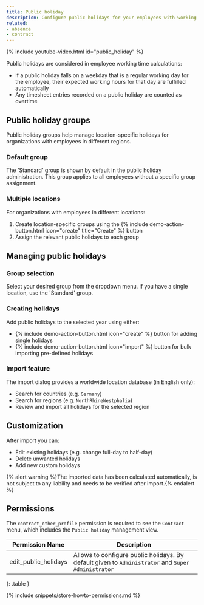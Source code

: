 ```yaml
---
title: Public holiday
description: Configure public holidays for your employees with working contracts.
related:
- absence
- contract
---
```


{% include youtube-video.html id="public_holiday" %}

Public holidays are considered in employee working time calculations:

- If a public holiday falls on a weekday that is a regular working day for the employee, their expected working hours for that day are fulfilled automatically
- Any timesheet entries recorded on a public holiday are counted as overtime

## Public holiday groups

Public holiday groups help manage location-specific holidays for organizations with employees in different regions.

### Default group 

The 'Standard' group is shown by default in the public holiday administration. This group applies to all employees without a specific group assignment.

### Multiple locations

For organizations with employees in different locations:

1. Create location-specific groups using the {% include demo-action-button.html icon="create" title="Create" %} button
2. Assign the relevant public holidays to each group

## Managing public holidays

### Group selection

Select your desired group from the dropdown menu. If you have a single location, use the 'Standard' group.

### Creating holidays

Add public holidays to the selected year using either:
- {% include demo-action-button.html icon="create" %} button for adding single holidays
- {% include demo-action-button.html icon="import" %} button for bulk importing pre-defined holidays

### Import feature

The import dialog provides a worldwide location database (in English only):
- Search for countries (e.g. `Germany`)
- Search for regions (e.g. `NorthRhineWestphalia`)
- Review and import all holidays for the selected region

## Customization

After import you can:
- Edit existing holidays (e.g. change full-day to half-day)
- Delete unwanted holidays
- Add new custom holidays

{% alert warning %}The imported data has been calculated automatically, is not subject to any liability and needs to be verified after import.{% endalert %}

## Permissions

The `contract_other_profile` permission is required to see the `Contract` menu, which includes the `Public holiday` management view. 

| Permission Name       | Description                                                                                        |
|-----------------------|----------------------------------------------------------------------------------------------------|
| edit_public_holidays  | Allows to configure public holidays. By default given to `Administrator` and `Super Administrator` |
{: .table }

{% include snippets/store-howto-permissions.md %}
